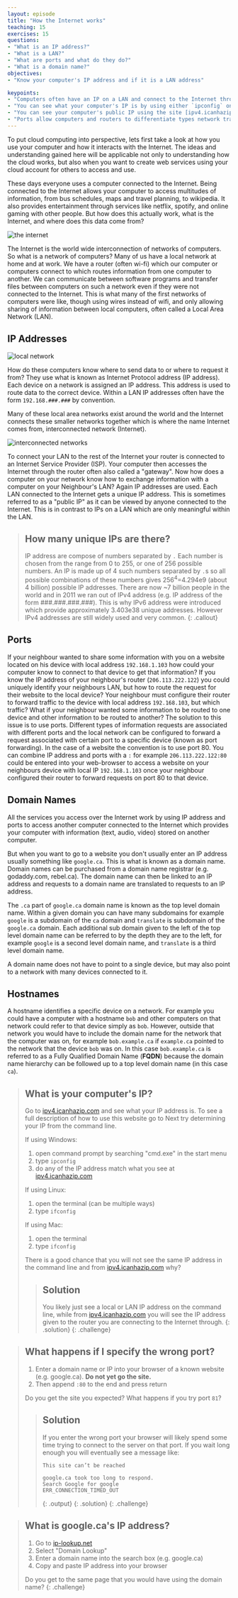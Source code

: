 ```yaml
---
layout: episode
title: "How the Internet works"
teaching: 15
exercises: 15
questions:
- "What is an IP address?"
- "What is a LAN?"
- "What are ports and what do they do?"
- "What is a domain name?"
objectives:
- "Know your computer's IP address and if it is a LAN address"

keypoints:
- "Computers often have an IP on a LAN and connect to the Internet through a router"
- "You can see what your computer's IP is by using either `ipconfig` on windows or `ifconfig` on linux or Mac"
- "You can see your computer's public IP using the site [ipv4.icanhazip.com](http://ipv4.icanhazip.com/)"
- "Ports allow computers and routers to differentiate types network traffic"
---
```


To put cloud computing into perspective, lets first take a look at how you use your computer and how it interacts with the Internet. The ideas and understanding gained here will be applicable not only to understanding how the cloud works, but also when you want to create web services using your cloud account for others to access and use.

These days everyone uses a computer connected to the Internet. Being connected to the Internet allows your computer to access multitudes of information, from bus schedules, maps and travel planning, to wikipedia. It also provides entertainment through services like netflix, spotify, and online gaming with other people. But how does this actually work, what is the Internet, and where does this data come from?

![the internet](../fig/the-internet.svg)

The Internet is the world wide interconnection of networks of computers. So what is a network of computers? Many of us have a local network at home and at work. We have a router (often wi-fi) which our computer or computers connect to which routes information from one computer to another. We can communicate between software programs and transfer files between computers on such a network even if they were not connected to the Internet. This is what many of the first networks of computers were like, though using wires instead of wifi, and only allowing sharing of information between local computers, often called a Local Area Network (LAN).

## IP Addresses
![local network](../fig/local-networks.svg)

How do these computers know where to send data to or where to request it from? They use what is known as Internet Protocol address (IP address). Each device on a network is assigned an IP address. This address is used to route data to the correct device. Within a LAN IP addresses often have the form `192.168.###.###` by convention.

Many of these local area networks exist around the world and the Internet connects these smaller networks together which is where the name Internet comes from, interconnected network (Internet).

![interconnected networks](../fig/interconnected-networks.svg)

To connect your LAN to the rest of the Internet your router is connected to an Internet Service Provider (ISP). Your computer then accesses the Internet through the router often also called a "gateway". Now how does a computer on your network know how to exchange information with a computer on your Neighbour's LAN? Again IP addresses are used. Each LAN connected to the Internet gets a unique IP address. This is sometimes referred to as a "public IP" as it can be viewed by anyone connected to the Internet. This is in contrast to IPs on a LAN which are only meaningful within the LAN.


> ## How many unique IPs are there?
> IP address are compose of numbers separated by `.` Each number is chosen from the range from 0 to 255, or one of 256 possible numbers. An IP is made up of 4 such numbers  separated by `.`s so all possible combinations of these numbers gives 256<sup>4</sup>=4.294e9 (about 4 billion) possible IP addresses. There are now ~7 billion people in the world and in 2011 we ran out of IPv4 address (e.g. IP address of the form ###.###.###.###). This is why IPv6 address were introduced which provide approximately 3.403e38 unique addresses. However IPv4 addresses are still widely used and very common.
{: .callout}

## Ports
If your neighbour wanted to share some information with you on a website located on his device with local address `192.168.1.103` how could your computer know to connect to that device to get that information? If you know the IP address of your neighbour's router (`206.113.222.122`) you could uniquely identify your neighbours LAN, but how to route the request for their website to the local device? Your neighbour must configure their router to forward traffic to the device with local address `192.168.103`, but which traffic? What if your neighbour wanted some information to be routed to one device and other information to be routed to another? The solution to this issue is to use ports. Different types of information requests are associated with different ports and the local network can be configured to forward a request associated with certain port to a specific device (known as port forwarding). In the case of a website the convention is to use port 80. You can combine IP address and ports with a `:` for example `206.113.222.122:80` could be entered into your web-browser to access a website on your neighbours device with local IP `192.168.1.103` once your neighbour configured their router to forward requests on port 80 to that device.

## Domain Names

All the services you access over the Internet work by using IP address and ports to access another computer connected to the Internet which provides your computer with information (text, audio, video) stored on another computer.

But when you want to go to a website you don't usually enter an IP address usually something like `google.ca`. This is what is known as a domain name. Domain names can be purchased from a domain name registrar (e.g. godaddy.com, rebel.ca). The domain name can then be linked to an IP address and requests to a domain name are translated to requests to an IP address.

The `.ca` part of `google.ca` domain name is known as the top level domain name. Within a given domain you can have many subdomains for example `google` is a subdomain of the `ca` domain and `translate` is subdomain of the `google.ca` domain. Each additional sub domain given to the left of the top level domain name can be referred to by the depth they are to the left, for example `google` is a second level domain name, and `translate` is a third level domain name.

A domain name does not have to point to a single device, but may also point to a network with many devices connected to it.

## Hostnames

A hostname identifies a specific device on a network. For example you could have a computer with a hostname `bob` and other computers on that network could refer to that device simply as `bob`. However, outside that network you would have to include the domain name for the network that the computer was on, for example `bob.example.ca` if `example.ca` pointed to the network that the device `bob` was on. In this case `bob.example.ca` is referred to as a Fully Qualified Domain Name (**FQDN**) because the domain name hierarchy can be followed up to a top level domain name (in this case `ca`).

> ## What is your computer's IP?
>
> Go to [ipv4.icanhazip.com](http://ipv4.icanhazip.com/) and see what your IP address is. To see a full description of how to use this website go to [](https://major.io/icanhazip-com-faq/)
> Next try determining your IP from the command line.
> 
> If using Windows:
> 1. open command prompt by searching "cmd.exe" in the start menu
> 2. type `ipconfig`
> 3. do any of the IP address match what you see at [ipv4.icanhazip.com](http://ipv4.icanhazip.com/)
>
> If using Linux:
> 1. open the terminal (can be multiple ways)
> 2. type `ifconfig`
>
> If using Mac:
> 1. open the terminal
> 2. type `ifconfig`
>
> There is a good chance that you will not see the same IP address in the command line and from [ipv4.icanhazip.com](http://ipv4.icanhazip.com/) why?
> > ## Solution
> > You likely just see a local or LAN IP address on the command line, while from [ipv4.icanhazip.com](http://ipv4.icanhazip.com/) you will see the IP address given to the router you are connecting to the Internet through.
> {: .solution}
{: .challenge}

> ## What happens if I specify the wrong port?
>
> 1. Enter a domain name or IP into your browser of a known website (e.g. google.ca). **Do not yet go the site.**
> 2. Then append `:80` to the end and press return
> 
> Do you get the site you expected? What happens if you try port `81`?
> > ## Solution
> > If you enter the wrong port your browser will likely spend some time trying to connect to the server on that port. If you wait long enough you will eventually see a message like:
> > ~~~
> > This site can’t be reached
> > 
> > google.ca took too long to respond.
> > Search Google for google
> > ERR_CONNECTION_TIMED_OUT
> > ~~~
> > {: .output}
> {: .solution}
{: .challenge}


> ## What is google.ca's IP address?
>
> 1. Go to [ip-lookup.net](http://ip-lookup.net/) 
> 2. Select "Domain Lookup"
> 3. Enter a domain name into the search box (e.g. google.ca)
> 4. Copy and paste IP address into your browser
>
> Do you get to the same page that you would have using the domain name?
{: .challenge}
